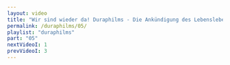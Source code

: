 ```yaml
---
layout: video
title: "Wir sind wieder da! Duraphilms - Die Ankündigung des Lebenslebens"
permalink: /duraphilms/05/
playlist: "duraphilms"
part: "05"
nextVideoI: 1
prevVideoI: 3
---
```


